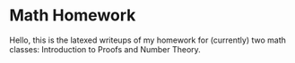# Math Homework

Hello, this is the latexed writeups of my homework for (currently) two math classes: Introduction to Proofs and Number Theory.